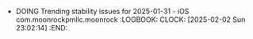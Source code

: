 - DOING Trending stability issues for 2025-01-31 - iOS com.moonrockpmllc.moonrock
  :LOGBOOK:
  CLOCK: [2025-02-02 Sun 23:02:14]
  :END: